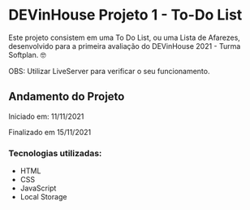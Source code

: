<h1> DEVinHouse Projeto 1 - To-Do List </h1>
<P> Este projeto consistem em uma To Do List, ou uma Lista de Afarezes, desenvolvido para a primeira avaliação do DEVinHouse 2021 - Turma Softplan. 🤓
  
<p>OBS: Utilizar LiveServer para verificar o seu funcionamento.

<h2> Andamento do Projeto </h2>
<p>Iniciado em: 11/11/2021</p>
<p>Finalizado em 15/11/2021</p>

<h3>Tecnologias utilizadas:</h3>
<ul>
<li>HTML</li>
<li>CSS</li>
<li>JavaScript</li>
<li>Local Storage</li>
</li>
